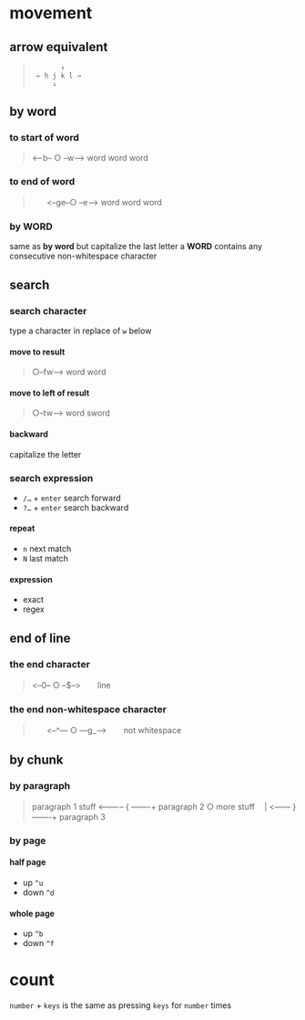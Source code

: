 # movement
## arrow equivalent
>            ↑
>      ← h j k l →
>          ↓

## by word
### to start of word
> <–b– ○ –w–>
> word word word
### to end of word
> ㅤㅤ<–ge–○ –e–>
> word word word
### by WORD
same as **by word** but capitalize the last letter
a **WORD** contains any consecutive non-whitespace character

## search
### search character
type a character in replace of `w` below
#### move to result
> ○–fw–>
> word word
#### move to left of result
> ○–tw–>
> word sword
#### backward
capitalize the letter
### search expression
- `/…` + `enter` search forward
- `?…` + `enter` search backward
#### repeat
- `n` next match
- `N` last match
#### expression
- exact
- regex

## end of line
### the end character
> <–0– ○ –$–>
> ㅤㅤlineㅤㅤ
### the end non-whitespace character
> ㅤㅤ<–^–– ○ ––g_–>
> ㅤㅤnot whitespaceㅤㅤ

## by chunk
### by paragraph
> paragraph 1
> stuff
> <–––– { ––––-+
> paragraph 2 ○
> more stuff ㅤ|
> <–––– } ––––-+
> paragraph 3
### by page
#### half page
- up `^u`
- down `^d`
#### whole page
- up `^b`
- down `^f`

# count
`number` + `keys` is the same as pressing `keys` for `number` times
